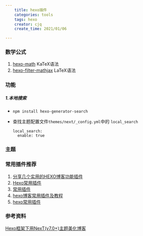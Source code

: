 ```yaml
---
    title: hexo插件
    categories: tools
    tags: hexo
    creator: cjq
    create_time: 2021/01/06

---
```


### 数学公式

1. [hexo-math](https://github.com/hexojs/hexo-math) KaTeX语法
2. [hexo-filter-mathjax](https://github.com/next-theme/hexo-filter-mathjax) LaTeX语法



### 功能

##### 1.本地搜索

- `npm install hexo-generator-search`

- 查找主题配置文件`themes/next/_config.yml`中的 `local_search`
  ```
  local_search:
    enable: true
  ```



### 主题



### 常用插件推荐
1. [分享几个实用的HEXO博客功能插件]()
2. [Hexo常用插件](https://plushine.cn/54808.html#%E4%B8%8D%E5%AE%89%E5%85%A8%E6%B3%95)
2. [常用插件](https://www.zdynb.cn/2019/hexo-bi-bei-cha-jian.html)
2. [hexo博客常用插件及教程](https://blog.csdn.net/q2158798/article/details/82354154)
2. [hexo常用插件](https://www.dazhuanlan.com/2020/03/12/5e69772f9d2c2/)





### 参考资料

[Hexo框架下用NexT(v7.0+)主题美化博客](https://blog.csdn.net/weixin_39345384/article/details/80785373?utm_medium=distribute.pc_relevant_t0.none-task-blog-BlogCommendFromMachineLearnPai2-1.control&depth_1-utm_source=distribute.pc_relevant_t0.none-task-blog-BlogCommendFromMachineLearnPai2-1.control)